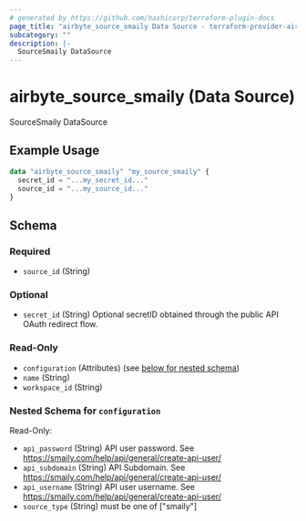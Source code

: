 ```yaml
---
# generated by https://github.com/hashicorp/terraform-plugin-docs
page_title: "airbyte_source_smaily Data Source - terraform-provider-airbyte"
subcategory: ""
description: |-
  SourceSmaily DataSource
---
```


# airbyte_source_smaily (Data Source)

SourceSmaily DataSource

## Example Usage

```terraform
data "airbyte_source_smaily" "my_source_smaily" {
  secret_id = "...my_secret_id..."
  source_id = "...my_source_id..."
}
```

<!-- schema generated by tfplugindocs -->
## Schema

### Required

- `source_id` (String)

### Optional

- `secret_id` (String) Optional secretID obtained through the public API OAuth redirect flow.

### Read-Only

- `configuration` (Attributes) (see [below for nested schema](#nestedatt--configuration))
- `name` (String)
- `workspace_id` (String)

<a id="nestedatt--configuration"></a>
### Nested Schema for `configuration`

Read-Only:

- `api_password` (String) API user password. See https://smaily.com/help/api/general/create-api-user/
- `api_subdomain` (String) API Subdomain. See https://smaily.com/help/api/general/create-api-user/
- `api_username` (String) API user username. See https://smaily.com/help/api/general/create-api-user/
- `source_type` (String) must be one of ["smaily"]


